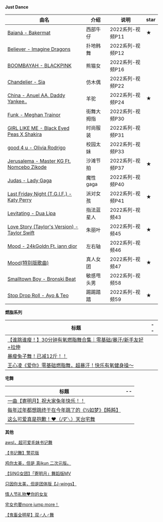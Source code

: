 <script setup>
import CheckOutComponent from './template/checkOut.vue'
</script>

<CheckOutComponent />

**Just Dance**

| 曲名                                                         | 介绍       | 说明             | star |
| ------------------------------------------------------------ | ---------- | ---------------- | ---- |
| [Baianá - Bakermat](https://www.bilibili.com/video/BV1M44y1i71W?p=11) | 西部牛仔   | 2022系列-视频P11 | ★    |
| [Believer - Imagine Dragons](https://www.bilibili.com/video/BV1M44y1i71W?p=12) | 扑地韩舞   | 2022系列-视频P12 |      |
| [BOOMBAYAH - BLACKPINK](https://www.bilibili.com/video/BV1M44y1i71W?p=16) | 熊猫女     | 2022系列-视频P16 |      |
| [Chandelier - Sia](https://www.bilibili.com/video/BV1M44y1i71W?p=22) | 仿木偶     | 2022系列-视频P22 |      |
| [China - Anuel AA, Daddy Yankee..](https://www.bilibili.com/video/BV1M44y1i71W?p=24) | 羊驼       | 2022系列-视频P24 | ★    |
| [Funk - Meghan Trainor](https://www.bilibili.com/video/BV1M44y1i71W?p=30) | 街舞大拇指 | 2022系列-视频P30 |      |
| [GIRL LIKE ME - Black Eyed Peas X Shakira](https://www.bilibili.com/video/BV1M44y1i71W?p=31) | 时尚服装   | 2022系列-视频P31 |      |
| [good 4 u - Olivia Rodrigo](https://www.bilibili.com/video/BV1M44y1i71W?p=33) | 校园太妹   | 2022系列-视频P33 |      |
| [Jerusalema - Master KG Ft. Nomcebo Zikode](https://www.bilibili.com/video/BV1M44y1i71W?p=37) | 沙滩节拍   | 2022系列-视频P37 | ★    |
| [Judas - Lady Gaga](https://www.bilibili.com/video/BV1M44y1i71W?p=40) | 魔性gaga   | 2022系列-视频P40 |      |
| [Last Friday Night (T.G.I.F.) - Katy Perry](https://www.bilibili.com/video/BV1M44y1i71W?p=41) | 派对女孩   | 2022系列-视频P41 | ★    |
| [Levitating - Dua Lipa](https://www.bilibili.com/video/BV1M44y1i71W?p=43) | 指法蓝星人 | 2022系列-视频43  |      |
| [Love Story (Taylor's Version) - Taylor Swift](https://www.bilibili.com/video/BV1M44y1i71W?p=45) | 朱丽叶     | 2022系列-视频45  | ★    |
| [Mood - 24kGoldn Ft. iann dior](https://www.bilibili.com/video/BV1M44y1i71W?p=46) | 左右轴     | 2022系列-视频46  |      |
| [Mood(特别版歌曲)](https://www.bilibili.com/video/BV1M44y1i71W?p=47) | 真人女团   | 2022系列-视频47  | ★    |
| [Smalltown Boy - Bronski Beat](https://www.bilibili.com/video/BV1M44y1i71W?p=58) | 敏感甩头男 | 2022系列-视频58  |      |
| [Stop Drop Roll - Ayo & Teo](https://www.bilibili.com/video/BV1M44y1i71W?p=59) | 踢踢踏踏   | 2022系列-视频59  | ★    |



**燃脂系列**

| 标题                                                         | --   |
| ------------------------------------------------------------ | ---- |
| [【谁跳谁瘦！】30分钟有氧燃脂舞合集｜零基础/暴汗/新手友好+拉伸](https://www.bilibili.com/video/BV1Ct4y1J7zV/?spm_id_from=333.337.search-card.all.click&vd_source=a21583faced964d3d52767e2605a9352) |      |
| [暴瘦兔子舞！已减12斤！！](https://www.bilibili.com/video/BV1yL4y1G7CD/?spm_id_from=333.337.search-card.all.click&vd_source=a21583faced964d3d52767e2605a9352) |      |
| [王心凌《爱你》零基础燃脂舞，超暴汗！快乐有氧健身操～](https://www.bilibili.com/video/BV1ZY4y1573y/?spm_id_from=333.337.search-card.all.click&vd_source=a21583faced964d3d52767e2605a9352) |      |



**宅舞**

| 标题                                                         | --   |
| ------------------------------------------------------------ | ---- |
| [一曲【寄明月】祝大家兔年快乐！！](https://www.bilibili.com/video/BV1Jx4y1u7pG/?spm_id_from=333.999.0.0&vd_source=a21583faced964d3d52767e2605a9352) |      |
| [每年过年都想跳终于在今年跳了的《½如梦》【盹盹】](https://www.bilibili.com/video/BV1Yv42117A3/?spm_id_from=333.999.0.0&vd_source=a21583faced964d3d52767e2605a9352) |      |
| [这么可爱真是抱歉！❤️（*/∇＼*）天台宅舞](https://www.bilibili.com/video/BV1gG4y117nV/?spm_id_from=333.337.search-card.all.click&vd_source=a21583faced964d3d52767e2605a9352) |      |





**其他**

[awsl，超可爱毛妹书记舞](https://www.bilibili.com/video/BV1Nx421X7a9/?spm_id_from=333.337.search-card.all.click&vd_source=a21583faced964d3d52767e2605a9352)

[【书记舞】警花版](https://www.bilibili.com/video/BV1Yz4y1U7wu/?spm_id_from=333.337.search-card.all.click&vd_source=a21583faced964d3d52767e2605a9352)

[鸡你太美，但是 真ikun 二次元版。](https://www.bilibili.com/video/BV1VU4y1B7A8/?spm_id_from=333.337.search-card.all.click&vd_source=a21583faced964d3d52767e2605a9352)

[【SING女团】「寄明月」舞蹈版MV](https://www.bilibili.com/video/BV1Wx411M7T1/?spm_id_from=333.337.search-card.all.click&vd_source=a21583faced964d3d52767e2605a9352)

[只因你太美，但是团体版【J-wings】](https://www.bilibili.com/video/BV11e4y1e7CY/?spm_id_from=333.337.search-card.all.click&vd_source=a21583faced964d3d52767e2605a9352)

[情人节礼物❤你的女友](https://www.bilibili.com/video/BV1qv421C7MN/?spm_id_from=333.337.search-card.all.click&vd_source=a21583faced964d3d52767e2605a9352)

[宅女也要more jump more！](https://www.bilibili.com/video/BV1Tp421d7zp/?spm_id_from=333.337.search-card.all.click&vd_source=a21583faced964d3d52767e2605a9352)



[【鬼畜全明星】双♂人♂舞](https://www.bilibili.com/video/BV1os41127rm/?spm_id_from=333.337.search-card.all.click&vd_source=a21583faced964d3d52767e2605a9352)